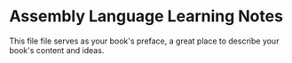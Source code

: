 # Assembly Language Learning Notes

This file file serves as your book's preface, a great place to describe your book's content and ideas.

